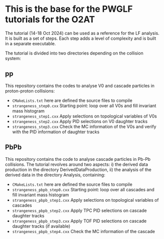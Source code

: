 # This is the base for the PWGLF tutorials for the O2AT

The tutorial (14-18 Oct 2024) can be used as a reference for the LF analysis.
It is built as a set of steps. Each step adds a level of complexity and is built in a separate executable.

The tutorial is divided into two directories depending on the collision system:
## pp
This repository contains the codes to analyse V0 and cascade particles in proton-proton collisions:
* `CMakeLists.txt` here are defined the source files to compile
* `strangeness_step0.cxx` Starting point: loop over all V0s and fill invariant mass histogram
* `strangeness_step1.cxx` Apply selections on topological variables of V0s
* `strangeness_step2.cxx` Apply PID selections on V0 daughter tracks
* `strangeness_step3.cxx` Check the MC information of the V0s and verify with the PID information of daughter tracks

## PbPb
This repository contains the code to analyse cascade particles in Pb-Pb collisions.
The tutorial revolves around two aspects:
i) the derived data production in the directory DerivedDataProduction,
ii) the analysis of the derived data in the directory Analysis, containing:
* `CMakeLists.txt` here are defined the source files to compile
* `strangeness_pbpb_step0.cxx` Starting point: loop over all cascades and fill invariant mass histogram
* `strangeness_pbpb_step1.cxx` Apply selections on topological variables of cascades
* `strangeness_pbpb_step2.cxx` Apply TPC PID selections on cascade daughter tracks
* `strangeness_pbpb_step3.cxx` Apply TOF PID selections on cascade daughter tracks (if available)
* `strangeness_pbpb_step4.cxx` Check the MC information of the cascade